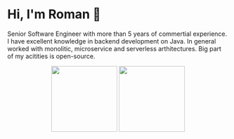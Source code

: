 # Hi, I'm Roman 👋
Senior Software Engineer with more than 5 years of commertial experience. I have excellent knowledge in backend development on Java.
In general worked with monolitic, microservice and serverless arthitectures. Big part of my acitities is open-source.

<p align='center'>
   <a href="https://github-readme-stats.vercel.app/api?username=potterv&show_icons=true&count_private=true"><img
           height=150
           src="https://github-readme-stats.vercel.app/api?username=pottervshow_icons=true&count_private=true"/></a>
   <a href="https://github.com/potterv/github-readme-stats"><img height=150
                                                                  src="https://github-readme-stats.vercel.app/api/top-langs/?username=potterv&layout=compact"/></a>
</p>


